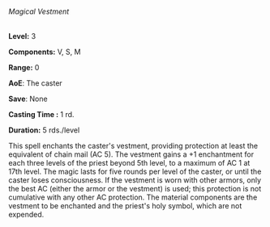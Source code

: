 ###### Magical Vestment

**Level:** 3

**Components:** V, S, M

**Range:** 0

**AoE**: The caster

**Save**: None

**Casting Time :** 1 rd.

**Duration:** 5 rds./level

This spell enchants the caster's vestment, providing protection at least the equivalent of chain mail (AC 5). The vestment gains a +1 enchantment for each three levels of the priest beyond 5th level, to a maximum of AC 1 at 17th level. The magic lasts for five rounds per level of the caster, or until the caster loses consciousness. If the vestment is worn with other armors, only the best AC (either the armor or the vestment) is used; this protection is not cumulative with any other AC protection. The material components are the vestment to be enchanted and the priest's holy symbol, which are not expended.